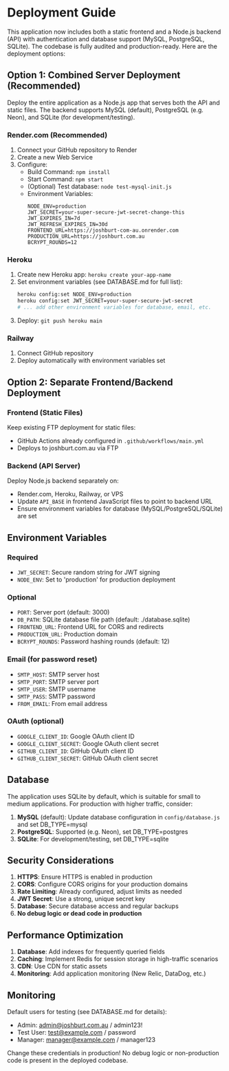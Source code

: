 # Deployment Guide

This application now includes both a static frontend and a Node.js backend (API) with authentication and database support (MySQL, PostgreSQL, SQLite). The codebase is fully audited and production-ready. Here are the deployment options:

## Option 1: Combined Server Deployment (Recommended)

Deploy the entire application as a Node.js app that serves both the API and static files. The backend supports MySQL (default), PostgreSQL (e.g. Neon), and SQLite (for development/testing).

### Render.com (Recommended)
1. Connect your GitHub repository to Render
2. Create a new Web Service
3. Configure:
   - Build Command: `npm install`
   - Start Command: `npm start`
   - (Optional) Test database: `node test-mysql-init.js`
   - Environment Variables:
     ```
     NODE_ENV=production
     JWT_SECRET=your-super-secure-jwt-secret-change-this
     JWT_EXPIRES_IN=7d
     JWT_REFRESH_EXPIRES_IN=30d
     FRONTEND_URL=https://joshburt-com-au.onrender.com
     PRODUCTION_URL=https://joshburt.com.au
     BCRYPT_ROUNDS=12
     ```

### Heroku
1. Create new Heroku app: `heroku create your-app-name`
2. Set environment variables (see DATABASE.md for full list):
   ```bash
   heroku config:set NODE_ENV=production
   heroku config:set JWT_SECRET=your-super-secure-jwt-secret
   # ... add other environment variables for database, email, etc.
   ```
3. Deploy: `git push heroku main`

### Railway
1. Connect GitHub repository
2. Deploy automatically with environment variables set

## Option 2: Separate Frontend/Backend Deployment

### Frontend (Static Files)
Keep existing FTP deployment for static files:
- GitHub Actions already configured in `.github/workflows/main.yml`
- Deploys to joshburt.com.au via FTP

### Backend (API Server)
Deploy Node.js backend separately on:
- Render.com, Heroku, Railway, or VPS
- Update `API_BASE` in frontend JavaScript files to point to backend URL
- Ensure environment variables for database (MySQL/PostgreSQL/SQLite) are set

## Environment Variables

### Required
- `JWT_SECRET`: Secure random string for JWT signing
- `NODE_ENV`: Set to 'production' for production deployment

### Optional
- `PORT`: Server port (default: 3000)
- `DB_PATH`: SQLite database file path (default: ./database.sqlite)
- `FRONTEND_URL`: Frontend URL for CORS and redirects
- `PRODUCTION_URL`: Production domain
- `BCRYPT_ROUNDS`: Password hashing rounds (default: 12)

### Email (for password reset)
- `SMTP_HOST`: SMTP server host
- `SMTP_PORT`: SMTP server port  
- `SMTP_USER`: SMTP username
- `SMTP_PASS`: SMTP password
- `FROM_EMAIL`: From email address

### OAuth (optional)
- `GOOGLE_CLIENT_ID`: Google OAuth client ID
- `GOOGLE_CLIENT_SECRET`: Google OAuth client secret
- `GITHUB_CLIENT_ID`: GitHub OAuth client ID
- `GITHUB_CLIENT_SECRET`: GitHub OAuth client secret

## Database

The application uses SQLite by default, which is suitable for small to medium applications. For production with higher traffic, consider:

1. **MySQL** (default): Update database configuration in `config/database.js` and set DB_TYPE=mysql
2. **PostgreSQL**: Supported (e.g. Neon), set DB_TYPE=postgres
3. **SQLite**: For development/testing, set DB_TYPE=sqlite

## Security Considerations

1. **HTTPS**: Ensure HTTPS is enabled in production
2. **CORS**: Configure CORS origins for your production domains
3. **Rate Limiting**: Already configured, adjust limits as needed
4. **JWT Secret**: Use a strong, unique secret key
5. **Database**: Secure database access and regular backups
6. **No debug logic or dead code in production**

## Performance Optimization

1. **Database**: Add indexes for frequently queried fields
2. **Caching**: Implement Redis for session storage in high-traffic scenarios
3. **CDN**: Use CDN for static assets
4. **Monitoring**: Add application monitoring (New Relic, DataDog, etc.)

## Monitoring

Default users for testing (see DATABASE.md for details):
- Admin: admin@joshburt.com.au / admin123!
- Test User: test@example.com / password
- Manager: manager@example.com / manager123

Change these credentials in production!
No debug logic or non-production code is present in the deployed codebase.